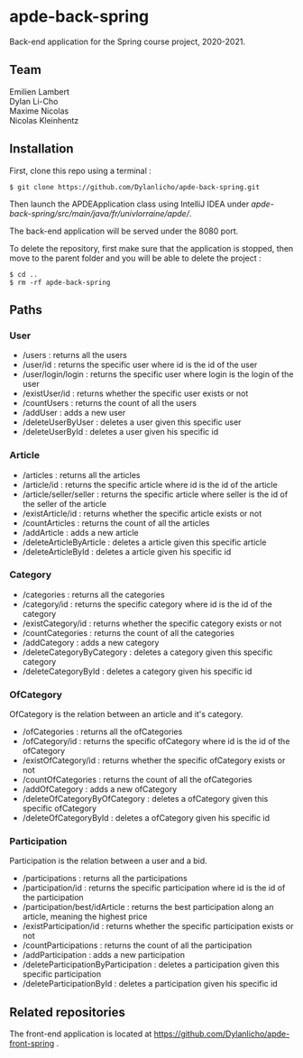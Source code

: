 # apde-back-spring

Back-end application for the Spring course project, 2020-2021.

## Team

Emilien Lambert  
Dylan Li-Cho  
Maxime Nicolas  
Nicolas Kleinhentz

## Installation

First, clone this repo using a terminal :

```shell
$ git clone https://github.com/Dylanlicho/apde-back-spring.git
```

Then launch the APDEApplication class using IntelliJ IDEA under *apde-back-spring/src/main/java/fr/univlorraine/apde/*.

The back-end application will be served under the 8080 port.

To delete the repository, first make sure that the application is stopped, then move to the parent folder and you will be able to delete the project :

```shell
$ cd ..
$ rm -rf apde-back-spring
```

## Paths

### User

* /users : returns all the users
* /user/id : returns the specific user where id is the id of the user
* /user/login/login : returns the specific user where login is the login of the user
* /existUser/id : returns whether the specific user exists or not
* /countUsers : returns the count of all the users
* /addUser : adds a new user
* /deleteUserByUser : deletes a user given this specific user
* /deleteUserById : deletes a user given his specific id

### Article

* /articles : returns all the articles
* /article/id : returns the specific article where id is the id of the article
* /article/seller/seller : returns the specific article where seller is the id of the seller of the article
* /existArticle/id : returns whether the specific article exists or not
* /countArticles : returns the count of all the articles
* /addArticle : adds a new article
* /deleteArticleByArticle : deletes a article given this specific article
* /deleteArticleById : deletes a article given his specific id

### Category

* /categories : returns all the categories
* /category/id : returns the specific category where id is the id of the category
* /existCategory/id : returns whether the specific category exists or not
* /countCategories : returns the count of all the categories
* /addCategory : adds a new category
* /deleteCategoryByCategory : deletes a category given this specific category
* /deleteCategoryById : deletes a category given his specific id

### OfCategory

OfCategory is the relation between an article and it's category.

* /ofCategories : returns all the ofCategories
* /ofCategory/id : returns the specific ofCategory where id is the id of the ofCategory
* /existOfCategory/id : returns whether the specific ofCategory exists or not
* /countOfCategories : returns the count of all the ofCategories
* /addOfCategory : adds a new ofCategory
* /deleteOfCategoryByOfCategory : deletes a ofCategory given this specific ofCategory
* /deleteOfCategoryById : deletes a ofCategory given his specific id

### Participation

Participation is the relation between a user and a bid.

* /participations : returns all the participations
* /participation/id : returns the specific participation where id is the id of the participation
* /participation/best/idArticle : returns the best participation along an article, meaning the highest price
* /existParticipation/id : returns whether the specific participation exists or not
* /countParticipations : returns the count of all the participation
* /addParticipation : adds a new participation
* /deleteParticipationByParticipation : deletes a participation given this specific participation
* /deleteParticipationById : deletes a participation given his specific id

## Related repositories

The front-end application is located at https://github.com/Dylanlicho/apde-front-spring .
